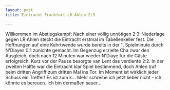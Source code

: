 ```yaml
---
layout: post
title: Eintracht Frankfurt-LR Ahlen 2:3

---
```


Willkommen im Abstiegskampf: Nach einer völlig unnötigen 2:3-Niederlage gegen LR Ahlen steckt die Eintracht erstmal im Tabellenkeller fest. Die Hoffnungen auf eine Kehrtwende wurde bereits in der 1. Spielminute durch N'Diayes 0:1 zunichte gemacht. Im Gegenzug erzielte Cha zwar den Ausgleich, doch nach 12 Minuten war wieder N'Diaye für die Gäste erfolgreich. Kurz vor der Pause besorgte van Lent das verdiente 2:2. In der zweiten Hälfte war die Eintracht klar Spiel bestimmend, doch Ahlen traf beim dritten Angriff zum dritten Mal ins Tor. Im Moment ist wirklich jeder Schuss ein Treffer! Es ist zum k... Mehr schreibe ich jetzt lieber nicht - ich könnte es bereuen. Ich bin dermaßen sauer...


